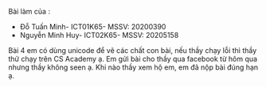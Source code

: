 Bài làm của :
- Đỗ Tuấn Minh- ICT01K65- MSSV: 20200390
- Nguyễn Minh Huy- ICT02K65- MSSV: 20205158
 
Bài 4 em có dùng unicode để vẽ các chất con bài, nếu thầy chạy lỗi thì thầy thử chạy trên CS Academy ạ. 
Em gửi bài cho thầy qua facebook từ hôm qua nhưng thầy không seen ạ. Khi nào thầy xem hộ em, em đã nộp bài đúng hạn ạ.
